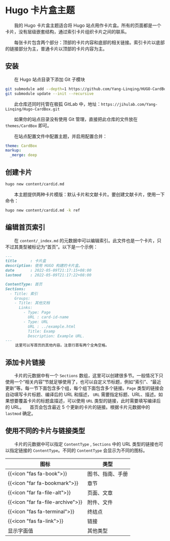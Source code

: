 # Hugo 卡片盒主题

　　我的 Hugo 卡片盒主题适合将 Hugo 站点用作卡片盒。所有的页面都是一个卡片，没有层级嵌套结构，通过索引卡片组织卡片之间的联系。

　　每张卡片包含两个部分：顶部的卡片内容和底部的相关链接。索引卡片以底部的链接部分为主，普通卡片以顶部的卡片内容为主。

## 安装
　　在 Hugo 站点目录下添加 Git 子模块

```bash
git submodule add --depth=1 https://github.com/Yang-Linqing/HUGO-CardBox.git themes/CardBox
git submodule update --init --recursive
```

　　此仓库还同时托管在极狐 GitLab 中，地址：`https://jihulab.com/Yang-Linqing/Hugo-CardBox.git`

　　如果你的站点目录没有使用 Git 管理，直接把此仓库的文件放在 `themes/CardBox` 即可。

　　在站点配置文件中配置主题，并启用配置合并：
```yaml
theme: CardBox
markup:
  _merge: deep
```

## 创建卡片
```bash
hugo new content/cardid.md
```

　　本主题提供两种卡片模版：默认卡片和文献卡片。要创建文献卡片，使用一下命令：

```bash
hugo new content/cardid.md -k ref
```

## 编辑首页索引
　　在 `content/_index.md` 的元数据中可以编辑索引。此文件也是一个卡片，只不过其类型被标记为“首页”。以下是一个示例：

```markdown
---
title      : 卡片盒
description: 使用 HUGO 构建的卡片盒。
date       : 2022-05-09T21:17:15+08:00
lastmod    : 2022-05-09T21:17:22+08:00

ContentType: 首页
Sections:
  - Title: 索引
    Groups:
    - Title: 其他文档
      Links:
        - Type: Page
          URL : card-id-name
        - Type: URL
          URL : ../example.html
          Title: Examp
          Description: Example URL.
---
 　　这里可以写首页的其他内容。注意行首有两个全角空格。
```

## 添加卡片链接
　　卡片的元数据中有一个 `Sections` 数组，这里可以创建很多节。一般情况下只使用一个“相关内容”节就足够使用了，也可以自定义节标题，例如“索引”、“最近更新”等。每一节下面包含多个组，每个组下面包含多个链接。`Page` 类型的链接会自动填写卡片标题、编译后的 URL 和描述， `URL` 需要指定标题、URL、描述。如果想要覆盖卡片的标题盒描述，可以使用 `URL` 类型的链接，此时需要填写编译后的 URL。
 　首页会包含最近 5 个更新的卡片的链接。根据卡片元数据中的 `lastmod` 确定。

## 使用不同的卡片与链接类型
　　卡片的元数据中可以指定 `ContentType` , `Sections` 中的 URL 类型的链接也可以指定链接的 `ContentType`。不同的 `ContentType` 会显示为不同的图标。

| 图标 | 类型 |
|-----|------|
| {{<icon "fas fa-book">}} | 图书、指南、手册 |
| {{<icon "far fa-bookmark">}} | 章节 |
| {{<icon "far fa-file-alt">}} | 页面、文章 |
| {{<icon "far fa-file-archive">}} | 附件、文件 |
| {{<icon "fas fa-terminal">}} | 终结点 |
| {{<icon "fas fa-link">}} | 链接 |
| 显示字面值 | 其他类型 |